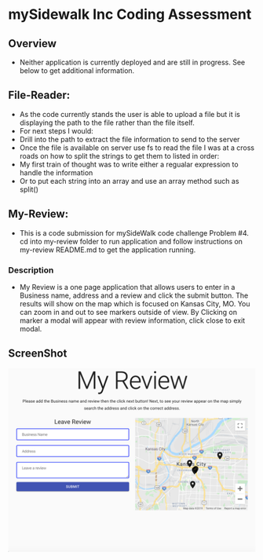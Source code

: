 # mySidewalk Inc Coding Assessment

## Overview
* Neither application is currently deployed and are still in progress. See below to get additional information.

## File-Reader:
* As the code currently stands the user is able to upload a file but it is displaying the path to the file rather than the file itself. 
* For next steps I would:
 * Drill into the path to extract the file information to send to the server
 * Once the file is available on server use fs to read the file
 I was at a cross roads on how to split the strings to get them to listed in order:
 * My first train of thought was to write either a regualar expression to handle the information
 * Or to put each string into an array and use an array method such as split()

 
## My-Review:
* This is a code submission for mySideWalk code challenge Problem #4. cd into my-review folder to run application and follow instructions on my-review README.md to get the application running.

### Description
* My Review is a one page application that allows users to enter in a Business name, address and a review and click the submit button. The results will show on the map which is focused on Kansas City, MO. You can zoom in and out to see markers outside of view. By Clicking on marker a modal will appear with review information, click close to exit modal.

## ScreenShot
![](my-review/images/my-review%20screenshot.png)

